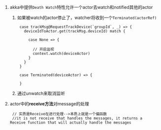 1. akka中提供`Death Watch`特性允许一个actor去watch和notified其他的actor
	1. 如果被watch的actor停止了，watcher将收到一个`Terminated(actorRef)`

			case trackMsg@RequestTrackDevice(`groupId`, _) => {
		      deviceIdToActor.get(trackMsg.deviceId) match {
		
		        case None => {
		
		          // 开启监视
		          context.watch(deviceActor)
		        }
		      }
		    }
		
		    case Terminated(deviceActor) => {
		
		    }
	2. 通过unwatch来取消监听
2. actor中的**receive方法**对message的处理

		// 实质是Receive在进行处理-->本质上就是一个偏函数
 		//it is not receive that handles the messages, it returns a Receive function that will actually handle the messages 